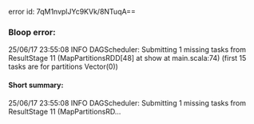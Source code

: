 error id: 7qM1nvplJYc9KVk/8NTuqA==
### Bloop error:

25/06/17 23:55:08 INFO DAGScheduler: Submitting 1 missing tasks from ResultStage 11 (MapPartitionsRDD[48] at show at main.scala:74) (first 15 tasks are for partitions Vector(0))
#### Short summary: 

25/06/17 23:55:08 INFO DAGScheduler: Submitting 1 missing tasks from ResultStage 11 (MapPartitionsRD...